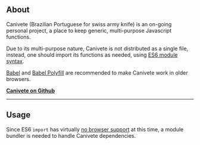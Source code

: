 ## About

Canivete (Brazilian Portuguese for swiss army knife) is an on-going personal project, a&nbsp;place to keep generic, multi-purpose Javascript functions.

Due to its multi-purpose nature, Canivete is not distributed as a single file, instead, one&nbsp;should import its functions as needed, using [ES6 module syntax](https://developer.mozilla.org/en-US/docs/Web/JavaScript/Reference/Statements/import).

[Babel](https://babeljs.io/) and [Babel Polyfill](https://babeljs.io/docs/usage/polyfill/) are recommended to make Canivete work in older browsers.

**[Canivete on Github](https://github.com/leofavre/canivete/)**

---

## Usage

Since ES6 `import` has virtually [no browser support](https://caniuse.com/#feat=es6-module) at this time, a module bundler is needed to handle Canivete dependencies.